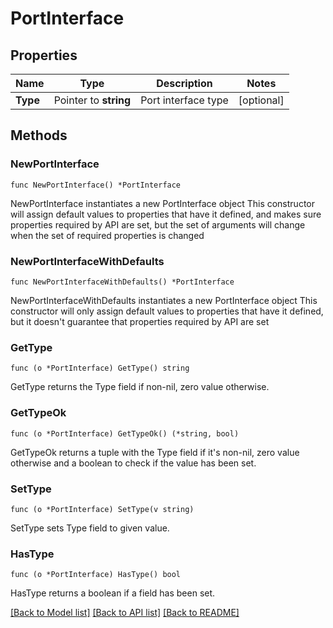 # PortInterface

## Properties

Name | Type | Description | Notes
------------ | ------------- | ------------- | -------------
**Type** | Pointer to **string** | Port interface type | [optional] 

## Methods

### NewPortInterface

`func NewPortInterface() *PortInterface`

NewPortInterface instantiates a new PortInterface object
This constructor will assign default values to properties that have it defined,
and makes sure properties required by API are set, but the set of arguments
will change when the set of required properties is changed

### NewPortInterfaceWithDefaults

`func NewPortInterfaceWithDefaults() *PortInterface`

NewPortInterfaceWithDefaults instantiates a new PortInterface object
This constructor will only assign default values to properties that have it defined,
but it doesn't guarantee that properties required by API are set

### GetType

`func (o *PortInterface) GetType() string`

GetType returns the Type field if non-nil, zero value otherwise.

### GetTypeOk

`func (o *PortInterface) GetTypeOk() (*string, bool)`

GetTypeOk returns a tuple with the Type field if it's non-nil, zero value otherwise
and a boolean to check if the value has been set.

### SetType

`func (o *PortInterface) SetType(v string)`

SetType sets Type field to given value.

### HasType

`func (o *PortInterface) HasType() bool`

HasType returns a boolean if a field has been set.


[[Back to Model list]](../README.md#documentation-for-models) [[Back to API list]](../README.md#documentation-for-api-endpoints) [[Back to README]](../README.md)


